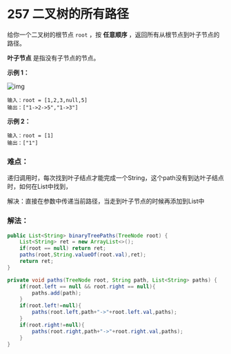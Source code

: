 # 257 二叉树的所有路径

给你一个二叉树的根节点 `root` ，按 **任意顺序** ，返回所有从根节点到叶子节点的路径。

**叶子节点** 是指没有子节点的节点。

 

**示例 1：**

![img](https://assets.leetcode.com/uploads/2021/03/12/paths-tree.jpg)

```
输入：root = [1,2,3,null,5]
输出：["1->2->5","1->3"]
```

**示例 2：**

```
输入：root = [1]
输出：["1"]
```

### 难点：

递归调用时，每次找到叶子结点才能完成一个String，这个path没有到达叶子结点时，如何在List中找到，

解决：直接在参数中传递当前路径，当走到叶子节点的时候再添加到List中



### 解法：

```java
public List<String> binaryTreePaths(TreeNode root) {
    List<String> ret = new ArrayList<>();
    if(root == null) return ret;
    paths(root,String.valueOf(root.val),ret);
    return ret;
}

private void paths(TreeNode root, String path, List<String> paths) {
    if(root.left == null && root.right == null){
        paths.add(path);
    }
    if(root.left!=null){
        paths(root.left,path+"->"+root.left.val,paths);
    }
    if(root.right!=null){
        paths(root.right,path+"->"+root.right.val,paths);
    }
}
```